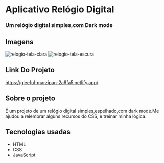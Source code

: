 # Aplicativo Relógio Digital

### Um relógio digital simples,com Dark mode

## Imagens
![relogio-tela-clara](https://user-images.githubusercontent.com/109442446/209589461-92973a95-855c-49a1-8091-239177f963f5.png)
![relogio-tela-escura](https://user-images.githubusercontent.com/109442446/209589464-47cb25e0-c333-4654-8df2-38ea7f54a99e.png)

## Link Do Projeto
https://gleeful-marzipan-2a6fa5.netlify.app/

## Sobre o projeto
É um projeto de um relógio digital simples,espelhado,com dark mode.Me ajudou a relembrar alguns recursos do CSS, e treinar minha lógica.

## Tecnologias usadas
- HTML
- CSS
- JavaScript



